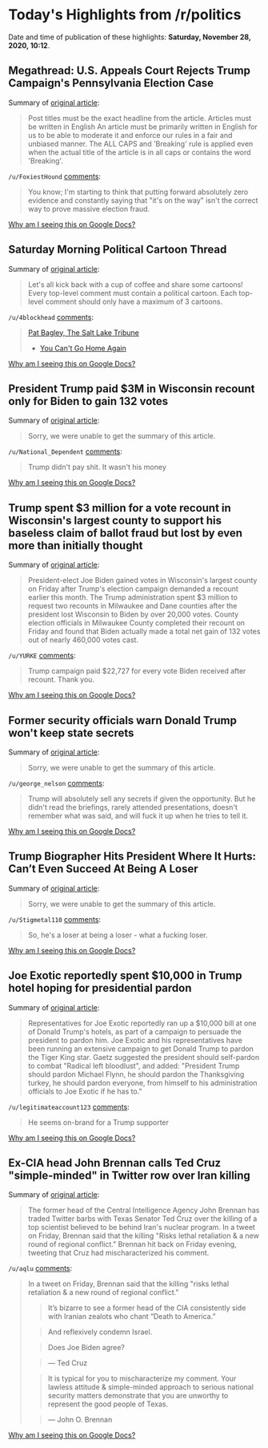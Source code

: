 # Today's Highlights from /r/politics

Date and time of publication of these highlights: **Saturday, November 28, 2020, 10:12**.

## Megathread: U.S. Appeals Court Rejects Trump Campaign's Pennsylvania Election Case

Summary of [original article](https://www.reddit.com/r/politics/comments/k27m9b/megathread_us_appeals_court_rejects_trump/):

> Post titles must be the exact headline from the article.
Articles must be written in English An article must be primarily written in English for us to be able to moderate it and enforce our rules in a fair and unbiased manner.
The ALL CAPS and 'Breaking' rule is applied even when the actual title of the article is in all caps or contains the word 'Breaking'.

`/u/FoxiestHound` [comments](https://www.reddit.com/r/politics/comments/k27m9b/megathread_us_appeals_court_rejects_trump/):

> You know; I'm starting to think that putting forward absolutely zero evidence and constantly saying that "it's on the way" isn't the correct way to prove massive election fraud.

[Why am I seeing this on Google Docs?](https://docs.google.com/document/d/1Dc6We63vOXIZsc0op-Bt4abqkYjXzOigalQqFxmvvbM/edit?usp=sharing)

## Saturday Morning Political Cartoon Thread

Summary of [original article](https://www.reddit.com/r/politics/comments/k2pn44/saturday_morning_political_cartoon_thread/):

> Let's all kick back with a cup of coffee and share some cartoons! Every top-level comment must contain a political cartoon.
Each top-level comment should only have a maximum of 3 cartoons.

`/u/4blockhead` [comments](https://www.reddit.com/r/politics/comments/k2pn44/saturday_morning_political_cartoon_thread/):

> [Pat Bagley, The Salt Lake Tribune](https://www.sltrib.com/opinion/bagley/2020/11/23/bagley-cartoon-you-cant/)
> 
> * [You Can't Go Home Again](https://i.imgur.com/q1ICbDf.png)

[Why am I seeing this on Google Docs?](https://docs.google.com/document/d/1Dc6We63vOXIZsc0op-Bt4abqkYjXzOigalQqFxmvvbM/edit?usp=sharing)

## President Trump paid $3M in Wisconsin recount only for Biden to gain 132 votes

Summary of [original article](https://nypost.com/2020/11/28/trump-paid-3m-in-wisconsin-recount-sees-biden-gain-132-votes/):

> Sorry, we were unable to get the summary of this article.

`/u/National_Dependent` [comments](https://www.reddit.com/r/politics/comments/k2n3jg/president_trump_paid_3m_in_wisconsin_recount_only/):

> Trump didn't pay shit. It wasn't his money

[Why am I seeing this on Google Docs?](https://docs.google.com/document/d/1Dc6We63vOXIZsc0op-Bt4abqkYjXzOigalQqFxmvvbM/edit?usp=sharing)

## Trump spent $3 million for a vote recount in Wisconsin's largest county to support his baseless claim of ballot fraud but lost by even more than initially thought

Summary of [original article](https://www.businessinsider.com/trump-paid-3m-for-wisconsin-recount-increased-bidens-victory-margin-2020-11):

> President-elect Joe Biden gained votes in Wisconsin's largest county on Friday after Trump's election campaign demanded a recount earlier this month.
The Trump administration spent $3 million to request two recounts in Milwaukee and Dane counties after the president lost Wisconsin to Biden by over 20,000 votes.
County election officials in Milwaukee County completed their recount on Friday and found that Biden actually made a total net gain of 132 votes out of nearly 460,000 votes cast.

`/u/YURKE` [comments](https://www.reddit.com/r/politics/comments/k2mbc0/trump_spent_3_million_for_a_vote_recount_in/):

> Trump campaign paid $22,727 for every vote Biden received after recount. Thank you.

[Why am I seeing this on Google Docs?](https://docs.google.com/document/d/1Dc6We63vOXIZsc0op-Bt4abqkYjXzOigalQqFxmvvbM/edit?usp=sharing)

## Former security officials warn Donald Trump won't keep state secrets

Summary of [original article](https://www.independent.co.uk/news/world/americas/us-election-2020/donald-trump-security-intelligence-briefings-b1763195.html?utm_term=Autofeed&utm_medium=Social&utm_content=Echobox&utm_source=Twitter#Echobox=1606569650):

> Sorry, we were unable to get the summary of this article.

`/u/george_nelson` [comments](https://www.reddit.com/r/politics/comments/k2nq45/former_security_officials_warn_donald_trump_wont/):

> Trump will absolutely sell any secrets if given the opportunity.  But he didn't read the briefings, rarely attended presentations, doesn't remember what was said, and will fuck it up when he tries to tell it.

[Why am I seeing this on Google Docs?](https://docs.google.com/document/d/1Dc6We63vOXIZsc0op-Bt4abqkYjXzOigalQqFxmvvbM/edit?usp=sharing)

## Trump Biographer Hits President Where It Hurts: Can’t Even Succeed At Being A Loser

Summary of [original article](https://m.huffpost.com/us/entry/us_5fc2202bc5b6e4b1ea4b8eec):

> Sorry, we were unable to get the summary of this article.

`/u/Stigmetal110` [comments](https://www.reddit.com/r/politics/comments/k2lvxi/trump_biographer_hits_president_where_it_hurts/):

> So, he's a loser at being a loser - what a fucking loser.

[Why am I seeing this on Google Docs?](https://docs.google.com/document/d/1Dc6We63vOXIZsc0op-Bt4abqkYjXzOigalQqFxmvvbM/edit?usp=sharing)

## Joe Exotic reportedly spent $10,000 in Trump hotel hoping for presidential pardon

Summary of [original article](https://www.pinknews.co.uk/2020/11/28/joe-exotic-trump-international-hotel-washington-presidential-pardon-tiger-king/):

> Representatives for Joe Exotic reportedly ran up a $10,000 bill at one of Donald Trump's hotels, as part of a campaign to persuade the president to pardon him.
Joe Exotic and his representatives have been running an extensive campaign to get Donald Trump to pardon the Tiger King star.
Gaetz suggested the president should self-pardon to combat "Radical left bloodlust", and added: "President Trump should pardon Michael Flynn, he should pardon the Thanksgiving turkey, he should pardon everyone, from himself to his administration officials to Joe Exotic if he has to."

`/u/legitimateaccount123` [comments](https://www.reddit.com/r/politics/comments/k2pvp7/joe_exotic_reportedly_spent_10000_in_trump_hotel/):

> He seems on-brand for a Trump supporter

[Why am I seeing this on Google Docs?](https://docs.google.com/document/d/1Dc6We63vOXIZsc0op-Bt4abqkYjXzOigalQqFxmvvbM/edit?usp=sharing)

## Ex-CIA head John Brennan calls Ted Cruz "simple-minded" in Twitter row over Iran killing

Summary of [original article](https://www.newsweek.com/ex-cia-head-john-brennan-calls-ted-cruz-simple-minded-twitter-row-over-iran-killing-1550905):

> The former head of the Central Intelligence Agency John Brennan has traded Twitter barbs with Texas Senator Ted Cruz over the killing of a top scientist believed to be behind Iran's nuclear program.
In a tweet on Friday, Brennan said that the killing "Risks lethal retaliation & a new round of regional conflict." Brennan hit back on Friday evening, tweeting that Cruz had mischaracterized his comment.

`/u/aqlu` [comments](https://www.reddit.com/r/politics/comments/k2o0x4/excia_head_john_brennan_calls_ted_cruz/):

> In a tweet on Friday, Brennan said that the killing "risks lethal retaliation & a new round of regional conflict."
> 
> >It’s bizarre to see a former head of the CIA consistently side with Iranian zealots who chant “Death to America.”
> 
> >And reflexively condemn Israel.
> 
> >Does Joe Biden agree?
> 
> >— Ted Cruz
> 
> >It is typical for you to mischaracterize my comment. Your lawless attitude & simple-minded approach to serious national security matters demonstrate that you are unworthy to represent the good people of Texas.
> 
> >— John O. Brennan

[Why am I seeing this on Google Docs?](https://docs.google.com/document/d/1Dc6We63vOXIZsc0op-Bt4abqkYjXzOigalQqFxmvvbM/edit?usp=sharing)

